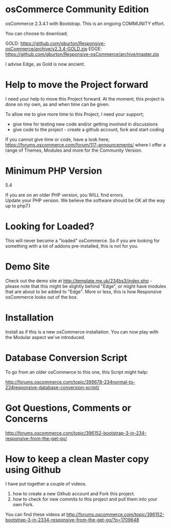 osCommerce Community Edition
============================

osCommerce 2.3.4.1 with Bootstrap.  This is an ongoing COMMUNITY effort.  

You can choose to download;

GOLD: https://github.com/gburton/Responsive-osCommerce/archive/v2.3.4-GOLD.zip
EDGE: https://github.com/gburton/Responsive-osCommerce/archive/master.zip

I advise Edge, as Gold is now ancient.

Help to move the Project forward
================================

I need your help to move this Project forward.  At the moment, this project is done on my own, as and when time can be given.  

To allow me to give more time to this Project, I need your support;

- give time for testing new code and/or getting involved in discussions
- give code to the project - create a github account, fork and start coding

If you cannot give time or code, have a look here;
https://forums.oscommerce.com/forum/117-announcements/
where I offer a range of Themes, Modules and more for the Community Version.


Minimum PHP Version
===================

5.4

If you are on an older PHP version, you WILL find errors.  
Update your PHP version.
We believe the software should be OK all the way up to php7.1

Looking for Loaded?
===================

This will never become a "loaded" osCommerce.  So if you are looking for something with a lot of addons pre-installed, this is not for you.  


Demo Site
=========

Check out the demo site at http://template.me.uk/234bs3/index.php - please note that this might be slightly behind "Edge", or might have modules that are about to be added to "Edge". 
More or less, this is how Responsive osCommerce looks out of the box.


Installation
============

Install as if this is a new osCommerce installation.
You can now play with the Modular aspect we've introduced.

Database Conversion Script
==========================

To go from an older osCommerce to this one, this Script might help:

http://forums.oscommerce.com/topic/399678-234normal-to-234responsive-database-conversion-script/

Got Questions, Comments or Concerns
===================================

http://forums.oscommerce.com/topic/396152-bootstrap-3-in-234-responsive-from-the-get-go/

How to keep a clean Master copy using Github
============================================

I have put together a couple of videos.
1.  how to create a new Github account and Fork this project.
2.  how to check for new commits to this project and pull them into your own Fork.

You can find these videos at http://forums.oscommerce.com/topic/396152-bootstrap-3-in-2334-responsive-from-the-get-go/?p=1709648
